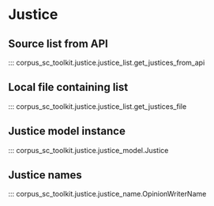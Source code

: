 # Justice

## Source list from API

::: corpus_sc_toolkit.justice.justice_list.get_justices_from_api

## Local file containing list

::: corpus_sc_toolkit.justice.justice_list.get_justices_file

## Justice model instance

::: corpus_sc_toolkit.justice.justice_model.Justice

## Justice names

::: corpus_sc_toolkit.justice.justice_name.OpinionWriterName

